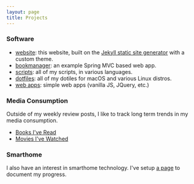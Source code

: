 ```yaml
---
layout: page
title: Projects 
---
```


### Software 

- [website](https://github.com/elliotalker/ealker.github.io): this website, built on the [Jekyll static site generator](https://jekyllrb.com) with a custom theme. 
- [bookmanager](https://github.com/elliotalker/bookmanager): an example Spring MVC based web app.
- [scripts](https://github.com/elliotalker/scripts): all of my scripts, in various languages.
- [dotfiles](https://github.com/elliotalker/dotfiles): all of my dotiles for macOS and various Linux distros. 
- [web apps](./web-apps.html): simple web apps (vanilla JS, JQuery, etc.) 


### Media Consumption

Outside of my weekly review posts, I like to track long term trends in my media consumption. 

- [Books I've Read](./bookshelf)
- [Movies I've Watched](./movies)

### Smarthome

I also have an interest in smarthome technology. I've setup [a page](./projects/smarthome.html) to document my progress.
